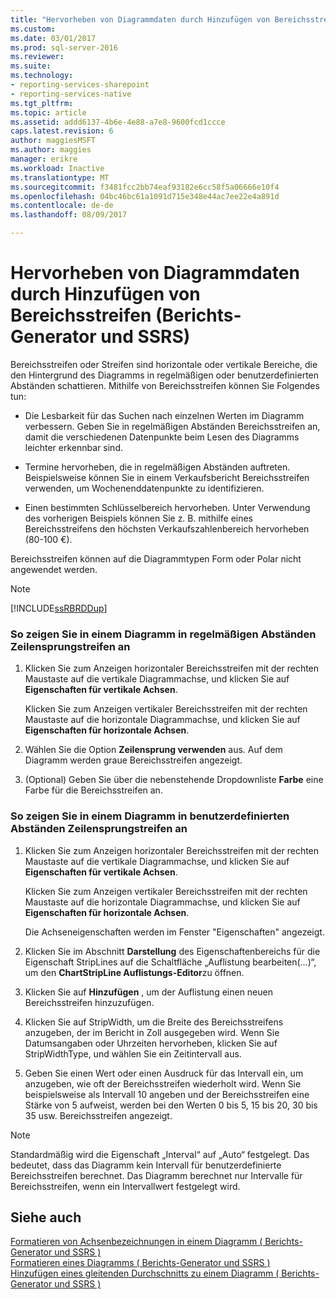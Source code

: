 ```yaml
---
title: "Hervorheben von Diagrammdaten durch Hinzufügen von Bereichsstreifen (Berichts-Generator und SSRS) | Microsoft Docs"
ms.custom: 
ms.date: 03/01/2017
ms.prod: sql-server-2016
ms.reviewer: 
ms.suite: 
ms.technology:
- reporting-services-sharepoint
- reporting-services-native
ms.tgt_pltfrm: 
ms.topic: article
ms.assetid: addd6137-4b6e-4e88-a7e8-9600fcd1ccce
caps.latest.revision: 6
author: maggiesMSFT
ms.author: maggies
manager: erikre
ms.workload: Inactive
ms.translationtype: MT
ms.sourcegitcommit: f3481fcc2bb74eaf93182e6cc58f5a06666e10f4
ms.openlocfilehash: 04bc46bc61a1091d715e348e44ac7ee22e4a891d
ms.contentlocale: de-de
ms.lasthandoff: 08/09/2017

---
```

# <a name="highlight-chart-data-by-adding-strip-lines-report-builder-and-ssrs"></a>Hervorheben von Diagrammdaten durch Hinzufügen von Bereichsstreifen (Berichts-Generator und SSRS)
  Bereichsstreifen oder Streifen sind horizontale oder vertikale Bereiche, die den Hintergrund des Diagramms in regelmäßigen oder benutzerdefinierten Abständen schattieren. Mithilfe von Bereichsstreifen können Sie Folgendes tun:  
  
-   Die Lesbarkeit für das Suchen nach einzelnen Werten im Diagramm verbessern. Geben Sie in regelmäßigen Abständen Bereichsstreifen an, damit die verschiedenen Datenpunkte beim Lesen des Diagramms leichter erkennbar sind.  
  
-   Termine hervorheben, die in regelmäßigen Abständen auftreten. Beispielsweise können Sie in einem Verkaufsbericht Bereichsstreifen verwenden, um Wochenenddatenpunkte zu identifizieren.  
  
-   Einen bestimmten Schlüsselbereich hervorheben. Unter Verwendung des vorherigen Beispiels können Sie z. B. mithilfe eines Bereichsstreifens den höchsten Verkaufszahlenbereich hervorheben (80-100 €).  
  
 Bereichsstreifen können auf die Diagrammtypen Form oder Polar nicht angewendet werden.  
  
> [!NOTE]  
>  [!INCLUDE[ssRBRDDup](../../includes/ssrbrddup-md.md)]  
  
### <a name="to-display-interlaced-strip-lines-at-regular-intervals-on-a-chart"></a>So zeigen Sie in einem Diagramm in regelmäßigen Abständen Zeilensprungstreifen an  
  
1.  Klicken Sie zum Anzeigen horizontaler Bereichsstreifen mit der rechten Maustaste auf die vertikale Diagrammachse, und klicken Sie auf **Eigenschaften für vertikale Achsen**.  
  
     Klicken Sie zum Anzeigen vertikaler Bereichsstreifen mit der rechten Maustaste auf die horizontale Diagrammachse, und klicken Sie auf **Eigenschaften für horizontale Achsen**.  
  
2.  Wählen Sie die Option **Zeilensprung verwenden** aus. Auf dem Diagramm werden graue Bereichsstreifen angezeigt.  
  
3.  (Optional) Geben Sie über die nebenstehende Dropdownliste **Farbe** eine Farbe für die Bereichsstreifen an.  
  
### <a name="to-display-interlaced-strip-lines-at-custom-intervals-on-a-chart"></a>So zeigen Sie in einem Diagramm in benutzerdefinierten Abständen Zeilensprungstreifen an  
  
1.  Klicken Sie zum Anzeigen horizontaler Bereichsstreifen mit der rechten Maustaste auf die vertikale Diagrammachse, und klicken Sie auf **Eigenschaften für vertikale Achsen**.  
  
     Klicken Sie zum Anzeigen vertikaler Bereichsstreifen mit der rechten Maustaste auf die horizontale Diagrammachse, und klicken Sie auf **Eigenschaften für horizontale Achsen**.  
  
     Die Achseneigenschaften werden im Fenster "Eigenschaften" angezeigt.  
  
2.  Klicken Sie im Abschnitt **Darstellung** des Eigenschaftenbereichs für die Eigenschaft StripLines auf die Schaltfläche „Auflistung bearbeiten(…)“, um den **ChartStripLine Auflistungs-Editor**zu öffnen.  
  
3.  Klicken Sie auf **Hinzufügen** , um der Auflistung einen neuen Bereichsstreifen hinzuzufügen.  
  
4.  Klicken Sie auf StripWidth, um die Breite des Bereichsstreifens anzugeben, der im Bericht in Zoll ausgegeben wird. Wenn Sie Datumsangaben oder Uhrzeiten hervorheben, klicken Sie auf StripWidthType, und wählen Sie ein Zeitintervall aus.  
  
5.  Geben Sie einen Wert oder einen Ausdruck für das Intervall ein, um anzugeben, wie oft der Bereichsstreifen wiederholt wird.  Wenn Sie beispielsweise als Intervall 10 angeben und der Bereichsstreifen eine Stärke von 5 aufweist, werden bei den Werten 0 bis 5, 15 bis 20, 30 bis 35 usw. Bereichsstreifen angezeigt.  
  
> [!NOTE]  
>  Standardmäßig wird die Eigenschaft „Interval“ auf „Auto“ festgelegt. Das bedeutet, dass das Diagramm kein Intervall für benutzerdefinierte Bereichsstreifen berechnet. Das Diagramm berechnet nur Intervalle für Bereichsstreifen, wenn ein Intervallwert festgelegt wird.  
  
## <a name="see-also"></a>Siehe auch  
 [Formatieren von Achsenbezeichnungen in einem Diagramm &#40; Berichts-Generator und SSRS &#41;](../../reporting-services/report-design/formatting-axis-labels-on-a-chart-report-builder-and-ssrs.md)   
 [Formatieren eines Diagramms &#40; Berichts-Generator und SSRS &#41;](../../reporting-services/report-design/formatting-a-chart-report-builder-and-ssrs.md)   
 [Hinzufügen eines gleitenden Durchschnitts zu einem Diagramm &#40; Berichts-Generator und SSRS &#41;](../../reporting-services/report-design/add-a-moving-average-to-a-chart-report-builder-and-ssrs.md)  
  
  

